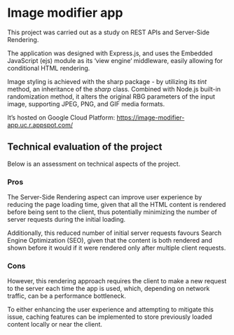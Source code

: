 # Image modifier app

This project was carried out as a study on REST APIs and Server-Side Rendering.

The application was designed with Express.js, and uses the Embedded JavaScript (ejs) module as its ‘view engine‘ middleware, easily allowing for conditional HTML rendering.

Image styling is achieved with the sharp package - by utilizing its _tint_ method, an inheritance of the _sharp_ class. Combined with Node.js built-in randomization method, it alters the original RBG parameters of the input image, supporting JPEG, PNG, and GIF media formats.

It’s hosted on Google Cloud Platform: https://image-modifier-app.uc.r.appspot.com/

## Technical evaluation of the project

Below is an assessment on technical aspects of the project.

### Pros

The Server-Side Rendering aspect can improve user experience by reducing the page loading time, given that all the HTML content is rendered before being sent to the client, thus potentially minimizing the number of server requests during the initial loading.

Additionally, this reduced number of initial server requests favours Search Engine Optimization (SEO), given that the content is both rendered and shown before it would if it were rendered only after multiple client requests.

### Cons

However, this rendering approach requires the client to make a new request to the server each time the app is used, which, depending on network traffic, can be a performance bottleneck. 

To either enhancing the user experience and attempting to mitigate this issue, caching features can be implemented to store previously loaded content locally or near the client.


